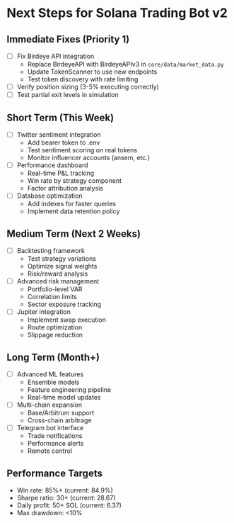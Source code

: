 # Next Steps for Solana Trading Bot v2

## Immediate Fixes (Priority 1)
- [ ] Fix Birdeye API integration
  - Replace BirdeyeAPI with BirdeyeAPIv3 in `core/data/market_data.py`
  - Update TokenScanner to use new endpoints
  - Test token discovery with rate limiting
- [ ] Verify position sizing (3-5% executing correctly)
- [ ] Test partial exit levels in simulation

## Short Term (This Week)
- [ ] Twitter sentiment integration
  - Add bearer token to .env
  - Test sentiment scoring on real tokens
  - Monitor influencer accounts (ansem, etc.)
- [ ] Performance dashboard
  - Real-time P&L tracking
  - Win rate by strategy component
  - Factor attribution analysis
- [ ] Database optimization
  - Add indexes for faster queries
  - Implement data retention policy

## Medium Term (Next 2 Weeks)
- [ ] Backtesting framework
  - Test strategy variations
  - Optimize signal weights
  - Risk/reward analysis
- [ ] Advanced risk management
  - Portfolio-level VAR
  - Correlation limits
  - Sector exposure tracking
- [ ] Jupiter integration
  - Implement swap execution
  - Route optimization
  - Slippage reduction

## Long Term (Month+)
- [ ] Advanced ML features
  - Ensemble models
  - Feature engineering pipeline
  - Real-time model updates
- [ ] Multi-chain expansion
  - Base/Arbitrum support
  - Cross-chain arbitrage
- [ ] Telegram bot interface
  - Trade notifications
  - Performance alerts
  - Remote control

## Performance Targets
- Win rate: 85%+ (current: 84.9%)
- Sharpe ratio: 30+ (current: 28.67)
- Daily profit: 50+ SOL (current: 6.37)
- Max drawdown: <10%
